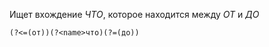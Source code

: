 Ищет вхождение *ЧТО*, которое находится между *ОТ* и *ДО*
```regexp
(?<=(от))(?<name>что)(?=(до))
```
